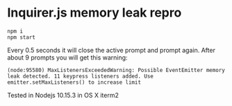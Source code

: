 # Inquirer.js memory leak repro

    npm i
    npm start

Every 0.5 seconds it will close the active prompt and prompt again. After about 9 prompts you will get this warning:

    (node:95580) MaxListenersExceededWarning: Possible EventEmitter memory leak detected. 11 keypress listeners added. Use emitter.setMaxListeners() to increase limit

Tested in Nodejs 10.15.3 in OS X iterm2
